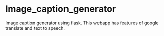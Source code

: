 # Image_caption_generator
Image caption generator using flask. This webapp has features of google translate and text to speech.

